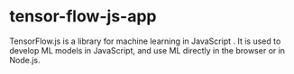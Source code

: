 # tensor-flow-js-app
TensorFlow.js is a library for machine learning in JavaScript . It is used to develop ML models in JavaScript, and use ML directly in the browser or in Node.js.
